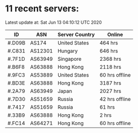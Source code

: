 # 11 recent servers:

Latest update at: Sat Jun 13 04:10:12 UTC 2020

| ID | ASN | Server Country | Online |
| -- | --- | -------------- | ------ |
| #.D09B | AS174 | United States | 464 hrs |
| #.C831 | AS12301 | Hungary | 646 hrs |
| #.7F1D | AS63949 | Singapore | 2368 hrs |
| #.B6F8 | AS63888 | Hong Kong | 2118 hrs |
| #.9FC3 | AS53889 | United States | 60 hrs offline |
| #.BD3E | AS63888 | Hong Kong | 3187 hrs |
| #.2A79 | AS63949 | Japan | 2027 hrs |
| #.7D30 | AS51659 | Russia | 42 hrs offline |
| #.7417 | AS51659 | Russia | 61 hrs |
| #.33B9 | AS63888 | Hong Kong | 2 hrs |
| #.FC14 | AS64271 | Hong Kong | 60 hrs offline |

